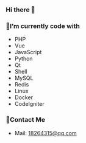 ### Hi there 👋

<!--
**Rango965/Rango965** is a ✨ _special_ ✨ repository because its `README.md` (this file) appears on your GitHub profile.

Here are some ideas to get you started:

- 🔭 I’m currently working on ...
- 🌱 I’m currently learning ...
- 👯 I’m looking to collaborate on ...
- 🤔 I’m looking for help with ...
- 💬 Ask me about ...
- 📫 How to reach me: ...
- 😄 Pronouns: ...
- ⚡ Fun fact: ...
-->

### 🔭I’m currently code with

- PHP
- Vue
- JavaScript
- Python
- Qt
- Shell
- MySQL
- Redis
- Linux
- Docker
- CodeIgniter

### 💬Contact Me

- Mail: 18264315@qq.com
